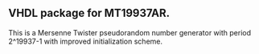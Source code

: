 VHDL package for MT19937AR.
---------------------------

This is a Mersenne Twister pseudorandom number generator 
with period 2^19937-1 with improved initialization scheme.

